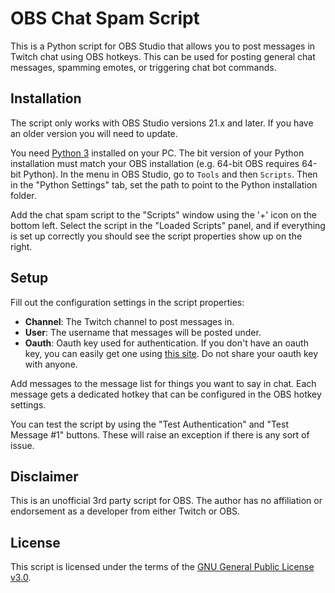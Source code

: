 # OBS Chat Spam Script
This is a Python script for OBS Studio that allows you to post messages in Twitch chat using OBS hotkeys. This can be used for posting general chat messages, spamming emotes, or triggering chat bot commands.

## Installation
The script only works with OBS Studio versions 21.x and later. If you have an older version you will need to update.

You need [Python 3](https://www.python.org/downloads/) installed on your PC. The bit version of your Python installation must match your OBS installation (e.g. 64-bit OBS requires 64-bit Python). In the menu in OBS Studio, go to `Tools` and then `Scripts`. Then in the "Python Settings" tab, set the path to point to the Python installation folder.

Add the chat spam script to the "Scripts" window using the '+' icon on the bottom left. Select the script in the "Loaded Scripts" panel, and if everything is set up correctly you should see the script properties show up on the right.

## Setup
Fill out the configuration settings in the script properties:
* **Channel**: The Twitch channel to post messages in.
* **User**: The username that messages will be posted under.
* **Oauth**: Oauth key used for authentication. If you don't have an oauth key, you can easily get one using [this site](https://twitchapps.com/tmi/). Do not share your oauth key with anyone.

Add messages to the message list for things you want to say in chat. Each message gets a dedicated hotkey that can be configured in the OBS hotkey settings.

You can test the script by using the "Test Authentication" and "Test Message #1" buttons. These will raise an exception if there is any sort of issue.

## Disclaimer
This is an unofficial 3rd party script for OBS. The author has no affiliation or endorsement as a developer from either Twitch or OBS.

## License
This script is licensed under the terms of the [GNU General Public License v3.0](https://www.gnu.org/licenses/gpl-3.0.en.html).
